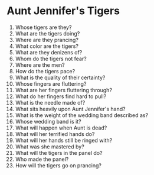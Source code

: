 # Aunt Jennifer's Tigers

1.  Whose tigers are they?
2.  What are the tigers doing?
3.  Where are they prancing?
4.  What color are the tigers?
5.  What are they denizens of?
6.  Whom do the tigers not fear?
7.  Where are the men?
8.  How do the tigers pace?
9.  What is the quality of their certainty?
10. Whose fingers are fluttering?
11. What are her fingers fluttering through?
12. What do her fingers find hard to pull?
13. What is the needle made of?
14. What sits heavily upon Aunt Jennifer's hand?
15. What is the weight of the wedding band described as?
16. Whose wedding band is it?
17. What will happen when Aunt is dead?
18. What will her terrified hands do?
19. What will her hands still be ringed with?
20. What was she mastered by?
21. What will the tigers in the panel do?
22. Who made the panel?
23. How will the tigers go on prancing?